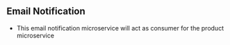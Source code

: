 ## Email Notification 

- This email notification microservice will act as consumer for the product microservice